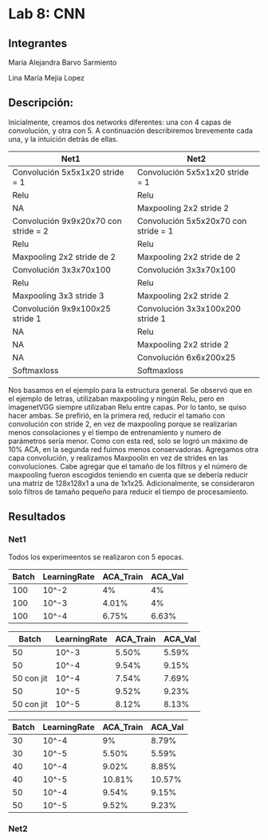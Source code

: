 # Lab 8: CNN


## Integrantes
Maria Alejandra Barvo Sarmiento

Lina María Mejia Lopez

## Descripción:
Inicialmente, creamos dos networks diferentes: una con 4 capas de convolución, y otra con 5. A continuación describiremos brevemente cada una, y la intuición detrás de ellas.

Net1 | Net2
-------|--------
Convolución  5x5x1x20 stride = 1 | Convolución 5x5x1x20 stride = 1
Relu | Relu
NA | Maxpooling  2x2 stride 2
Convolución 9x9x20x70  con stride = 2| Convolución 5x5x20x70 con stride = 1
Relu | Relu
Maxpooling 2x2 stride de 2 | Maxpooling 2x2 stride de 2
Convolución 3x3x70x100 | Convolución 3x3x70x100
Relu | Relu
Maxpooling 3x3 stride 3 | Maxpooling 2x2 stride 2
Convolución 9x9x100x25 stride 1 | Convolución 3x3x100x200 stride 1
NA | Relu 
NA | Maxpooling 2x2 stride 2
NA | Convolución 6x6x200x25
Softmaxloss|Softmaxloss

Nos basamos en el ejemplo para la estructura general. Se observó que en el ejemplo de letras, utilizaban maxpooling y ningún Relu, pero en imagenetVGG siempre utilizaban Relu entre capas. Por lo tanto, se quiso hacer ambas. Se prefirió, en la primera red, reducir el tamaño con convolución con stride 2, en vez de maxpooling porque se realizarían menos consolaciones y el tiempo de entrenamiento y numero de parámetros sería menor. Como con esta red, solo se logró un máximo de 10% ACA, en la segunda red fuimos menos conservadoras. Agregamos otra capa convolución, y realizamos Maxpoolin en vez de strides en las convoluciones. Cabe agregar que el tamaño de los filtros y el número de maxpooling fueron escogidos teniendo en cuenta que se debería reducir una matriz de 128x128x1 a una de 1x1x25. Adicionalmente, se consideraron solo filtros de tamaño pequeño para reducir el tiempo de procesamiento.

## Resultados

### Net1

Todos los experimeentos se realizaron con 5 epocas.

Batch| LearningRate | ACA_Train | ACA_Val
-----|--------------|-----------|-------
100|10^-2|4%|4%
100|10^-3|4.01%|4%
100|10^-4|6.75%|6.63%

Batch | LearningRate | ACA_Train | ACA_Val
-----------|--------------|-----------|-------
50|10^-3|5.50%|5.59%
50|10^-4|9.54%|9.15%
50 con jit|10^-4| 7.54%|7.69%
50|10^-5|9.52%|9.23%
50 con jit|10^-5|8.12%|8.13%

Batch | LearningRate | ACA_Train | ACA_Val
-----------|--------------|-----------|-------
30|10^-4|9%|8.79%
30|10^-5|5.50%|5.59%
40|10^-4|9.02%|8.85%
40|10^-5|10.81%|10.57%
50|10^-4|9.54%|9.15%
50|10^-5|9.52%|9.23%

### Net2



